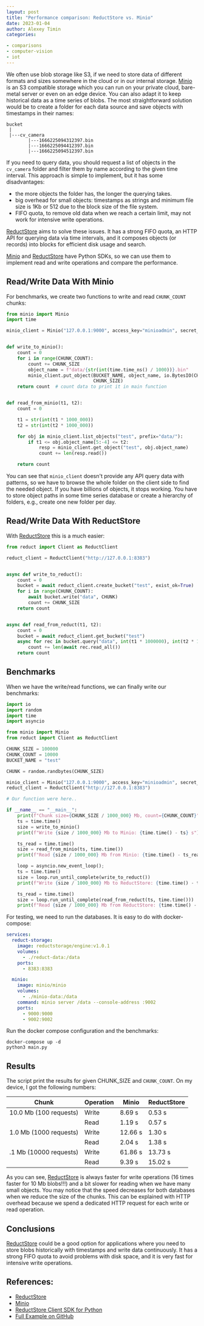 ```yaml
---
layout: post
title: "Performance comparison: ReductStore vs. Minio"
date: 2023-01-04
author: Alexey Timin
categories:

- comparisons
- computer-vision
- iot
---
```



We often use blob storage like S3, if we need to store data of different formats and sizes somewhere in the cloud or in
our internal storage. [Minio][2] is an S3 compatible storage which you can run on your private cloud, bare-metal server
or even on an edge device. You can also adapt it to keep historical data as a time series of blobs. The most
straightforward solution would be to create a folder for each data source and save objects with timestamps in their
names:

```
bucket
 |
 |---cv_camera
        |---1666225094312397.bin
        |---1666225094412397.bin
        |---1666225094512397.bin
```

<!--more-->

If you need to query data, you should request a list of objects in the `cv_camera` folder and filter them by name
according to the given time interval.
This approach is simple to implement, but it has some disadvantages:

- the more objects the folder has, the longer the querying takes.
- big overhead for small objects: timestamps as strings and minimum file size is 1Kb or 512 due to the block size of the
  file system.
- FIFO quota, to remove old data when we reach a certain limit, may not work for intensive write operations.

[ReductStore][1] aims to solve these issues. It has a strong FIFO quota, an HTTP API for querying data via time
intervals, and it composes objects (or records) into blocks for efficient disk usage and search.

[Minio][2] and [ReductStore][1] have Python SDKs, so we can use them to implement read and write operations and compare
the performance.

## Read/Write Data With Minio

For benchmarks, we create two functions to write and read `CHUNK_COUNT` chunks:

```python
from minio import Minio
import time

minio_client = Minio("127.0.0.1:9000", access_key="minioadmin", secret_key="minioadmin", secure=False)


def write_to_minio():
    count = 0
    for i in range(CHUNK_COUNT):
        count += CHUNK_SIZE
        object_name = f"data/{str(int(time.time_ns() / 1000))}.bin"
        minio_client.put_object(BUCKET_NAME, object_name, io.BytesIO(CHUNK),
                                CHUNK_SIZE)
    return count  # count data to print it in main function


def read_from_minio(t1, t2):
    count = 0

    t1 = str(int(t1 * 1000_000))
    t2 = str(int(t2 * 1000_000))

    for obj in minio_client.list_objects("test", prefix="data/"):
        if t1 <= obj.object_name[5:-4] <= t2:
            resp = minio_client.get_object("test", obj.object_name)
            count += len(resp.read())

    return count
```

You can see that `minio_client` doesn't provide any API query data with patterns, so we have to browse the whole folder
on the client side to find the needed object. If you have billions of objects, it stops working. You have to store
object paths in some time series database or create a hierarchy of folders, e.g., create one new folder per day.

## Read/Write Data With ReductStore

With [ReductStore][1] this is a much easier:

```python
from reduct import Client as ReductClient

reduct_client = ReductClient("http://127.0.0.1:8383")


async def write_to_reduct():
    count = 0
    bucket = await reduct_client.create_bucket("test", exist_ok=True)
    for i in range(CHUNK_COUNT):
        await bucket.write("data", CHUNK)
        count += CHUNK_SIZE
    return count


async def read_from_reduct(t1, t2):
    count = 0
    bucket = await reduct_client.get_bucket("test")
    async for rec in bucket.query("data", int(t1 * 1000000), int(t2 * 1000000)):
        count += len(await rec.read_all())
    return count
```

## Benchmarks

When we have the write/read functions, we can finally write our benchmarks:

```python
import io
import random
import time
import asyncio

from minio import Minio
from reduct import Client as ReductClient

CHUNK_SIZE = 100000
CHUNK_COUNT = 10000
BUCKET_NAME = "test"

CHUNK = random.randbytes(CHUNK_SIZE)

minio_client = Minio("127.0.0.1:9000", access_key="minioadmin", secret_key="minioadmin", secure=False)
reduct_client = ReductClient("http://127.0.0.1:8383")

# Our function were here..

if __name__ == "__main__":
    print(f"Chunk size={CHUNK_SIZE / 1000_000} Mb, count={CHUNK_COUNT}")
    ts = time.time()
    size = write_to_minio()
    print(f"Write {size / 1000_000} Mb to Minio: {time.time() - ts} s")

    ts_read = time.time()
    size = read_from_minio(ts, time.time())
    print(f"Read {size / 1000_000} Mb from Minio: {time.time() - ts_read} s")

    loop = asyncio.new_event_loop();
    ts = time.time()
    size = loop.run_until_complete(write_to_reduct())
    print(f"Write {size / 1000_000} Mb to ReductStore: {time.time() - ts} s")

    ts_read = time.time()
    size = loop.run_until_complete(read_from_reduct(ts, time.time()))
    print(f"Read {size / 1000_000} Mb from ReductStore: {time.time() - ts_read} s")

```

For testing, we need to run the databases. It is easy to do with docker-compose:

```yml
services:
  reduct-storage:
    image: reductstorage/engine:v1.0.1
    volumes:
      - ./reduct-data:/data
    ports:
      - 8383:8383

  minio:
    image: minio/minio
    volumes:
      - ./minio-data:/data
    command: minio server /data --console-address :9002
    ports:
      - 9000:9000
      - 9002:9002
```

Run the docker compose configuration and the benchmarks:

```shell
docker-compose up -d
python3 main.py
```

## Results

The script print the results for given CHUNK_SIZE and `CHUNK_COUNT`. On my device, I got the following numbers:

| Chunk                  | Operation | Minio   | ReductStore |
|------------------------|-----------|---------|-------------|
| 10.0 Mb (100 requests) | Write     | 8.69 s  | 0.53 s      | 
|                        | Read      | 1.19 s  | 0.57 s      |   
| 1.0 Mb (1000 requests) | Write     | 12.66 s | 1.30 s      | 
|                        | Read      | 2.04 s  | 1.38 s      |   
| .1 Mb (10000 requests) | Write     | 61.86 s | 13.73 s     | 
|                        | Read      | 9.39 s  | 15.02 s     |   

As you can see, [ReductStore][1] is always faster for write operations (16 times faster for 10 Mb blobs!!!) and a bit
slower for reading when we have many small objects. You may notice that the speed decreases for both databases when we
reduce the size of the chunks. This can be explained with HTTP overhead because we spend a dedicated HTTP request for
each write or read operation.

## Conclusions

[ReductStore][1] could be a good option for applications where you need to store blobs historically with timestamps and
write data continuously. It has a strong FIFO quota to avoid problems with disk space, and it is very fast for intensive
write operations.

## References:

* [ReductStore][1]
* [Minio][2]
* [ReductStore Client SDK for Python](https://github.com/reductstore/reduct-py)
* [Full Example on GitHub](https://github.com/reductstore/reduct-vs-minio)

[1]:https://wwww.reduct.store/

[2]:https://min.io
